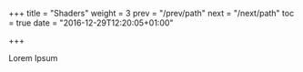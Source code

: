+++
title = "Shaders"
weight = 3
prev = "/prev/path"
next = "/next/path"
toc = true
date = "2016-12-29T12:20:05+01:00"

+++

Lorem Ipsum
